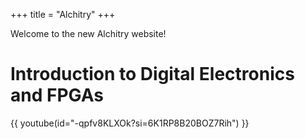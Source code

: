 +++
title = "Alchitry"
+++

Welcome to the new Alchitry website!

# Introduction to Digital Electronics and FPGAs

{{ youtube(id="-qpfv8KLXOk?si=6K1RP8B20BOZ7Rih") }}